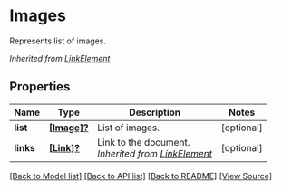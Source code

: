 ﻿# Images
Represents list of images.

*Inherited from [LinkElement](LinkElement.md)*
## Properties
Name | Type | Description | Notes
------------ | ------------- | ------------- | -------------
**list** | [**[Image]?**](Image.md) | List of images. | [optional]
**links** | [**[Link]?**](Link.md) | Link to the document.<br />*Inherited from [LinkElement](LinkElement.md)* | [optional]

[[Back to Model list]](../README.md#documentation-for-models) [[Back to API list]](../README.md#documentation-for-api-endpoints) [[Back to README]](../README.md) [[View Source]](../AsposePdfCloud/Models/Images.swift)

